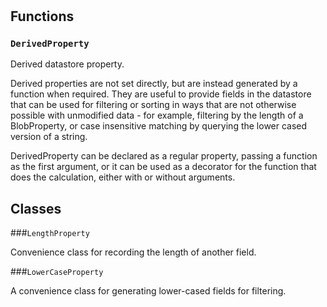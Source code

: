 # 








## Functions
    
### `DerivedProperty`

Derived datastore property.

  Derived properties are not set directly, but are instead generated by a
  function when required. They are useful to provide fields in the datastore
  that can be used for filtering or sorting in ways that are not otherwise
  possible with unmodified data - for example, filtering by the length of a
  BlobProperty, or case insensitive matching by querying the lower cased version
  of a string.

  DerivedProperty can be declared as a regular property, passing a function as
  the first argument, or it can be used as a decorator for the function that
  does the calculation, either with or without arguments.
  

    
    




## Classes
    
    
###`LengthProperty`

Convenience class for recording the length of another field.

        
        
            

        

    
    
###`LowerCaseProperty`

A convenience class for generating lower-cased fields for filtering.

        
        
            

        

    
